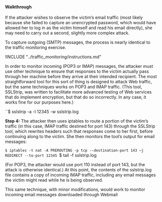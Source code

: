 
#### Walkthrough 
If the attacker wishes to observe the victim’s email traffic (most likely because she failed to capture an unencrypted password, which would have allowed her to log in as the victim himself and read his email directly), she may need to carry out a second, slightly more complex attack.

To capture outgoing (SMTP) messages, the process is nearly identical to the traffic monitoring exercise.

!INCLUDE "../traffic_monitoring/instructions.md"

In order to monitor incoming (POP3 or IMAP) messages, the attacker must use other technique to ensure that responses to the victim actually pass through her machine before they arrive at their intended recipient. The most straightforward tool for this sort of thing is designed to attack Web traffic, but the same techniques works on POP3 and IMAP traffic. (This tool, SSLStrip, was written to facilitate more advanced testing of Web services that do implement encryption, but that do so incorrectly. In any case, it works fine for our purposes here.)

``$ sslstrip -a -l 12345 -w sslstrip.log


**Step 4:** The attacker then uses iptables to route a portion of the victim’s traffic (in this case, IMAP traffic destined for port 143) through the SSLStrip tool, which rewrites headers such that responses come to her first, before continuing along to the victim. She then monitors the tool’s output for email messages:

``$ iptables -t nat -A PREROUTING -p tcp --destination-port 143 –j REDIRECT --to-port 12345
``$ tail -f sslstrip.log

(For POP3, the attacker would use port 110 instead of port 143, but the attack is otherwise identical.) At this point, the contents of the sslstrip.log file contains a copy of incoming IMAP traffic, including any email messages the victim might read while he is being observed.

This same technique, with minor modifications, would work to monitor incoming email messages downloaded through Webmail
